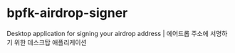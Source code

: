 # bpfk-airdrop-signer
Desktop application for signing your airdrop address | 에어드롭 주소에 서명하기 위한 데스크탑 애플리케이션
